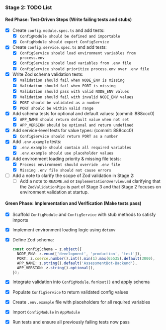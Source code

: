 ### Stage 2: TODO List

#### Red Phase: Test-Driven Steps (Write failing tests and stubs)

- [X] Create `config.module.spec.ts` and add tests:
  - [X] `ConfigModule should be defined and importable`
  - [X] `ConfigModule should export ConfigService`

- [X] Create `config.service.spec.ts` and add tests:
  - [X] `ConfigService should load environment variables from process.env`
  - [X] `ConfigService should load variables from .env file`
  - [X] `ConfigService should prioritize process.env over .env file`

- [X] Write Zod schema validation tests:
  - [X] `Validation should fail when NODE_ENV is missing`
  - [X] `Validation should fail when PORT is missing`
  - [X] `Validation should pass with valid NODE_ENV values`
  - [X] `Validation should fail with invalid NODE_ENV values`
  - [X] `PORT should be validated as a number`
  - [X] `PORT should be within valid range`

- [X] Add schema tests for optional and default values: (commit: 888ccc0)
  - [X] `APP_NAME should return default value when not set`
  - [X] `APP_VERSION should be optional and return undefined`

- [X] Add service-level tests for value types: (commit: 888ccc0)
  - [X] `ConfigService should return PORT as a number`

- [X] Add `.env.example` tests:
  - [X] `.env.example should contain all required variables`
  - [X] `.env.example should use placeholder values`

- [X] Add environment loading priority & missing file tests:
  - [X] `Process environment should override .env file`
  - [X] `Missing .env file should not cause errors`

- [ ] Add a note to clarify the scope of Zod validation in Stage 2:
  - [ ] Add a note to `README.md` or `ImplementationOverview.md` clarifying that the `ZodValidationPipe` is part of Stage 3 and that Stage 2 focuses on environment validation at startup.

#### Green Phase: Implementation and Verification (Make tests pass)

- [X] Scaffold `ConfigModule` and `ConfigService` with stub methods to satisfy imports

- [X] Implement environment loading logic using `dotenv`

- [X] Define Zod schema:

  ```typescript
  const configSchema = z.object({
    NODE_ENV: z.enum(['development', 'production', 'test']),
    PORT: z.coerce.number().int().min(1).max(65535).default(3000),
    APP_NAME: z.string().default('AssessmentBot-Backend'),
    APP_VERSION: z.string().optional(),
  });
  ```

- [X] Integrate validation into `ConfigModule.forRoot()` and apply schema

- [X] Populate `ConfigService` to return validated config values

- [X] Create `.env.example` file with placeholders for all required variables

- [X] Import `ConfigModule` in `AppModule`

- [X] Run tests and ensure all previously failing tests now pass

